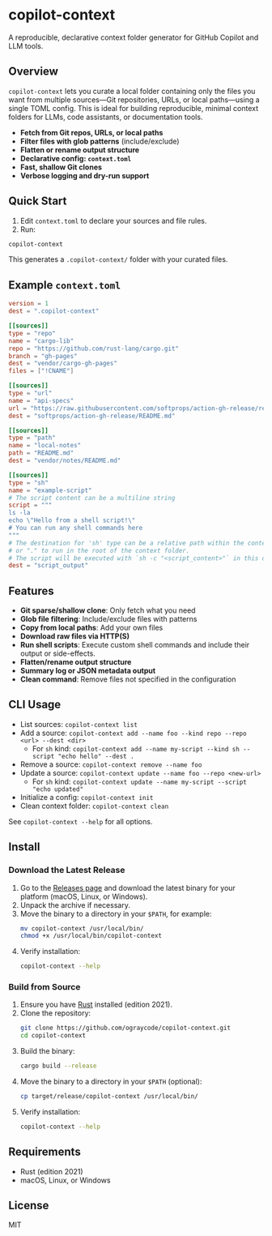 # copilot-context

A reproducible, declarative context folder generator for GitHub Copilot and LLM tools.

## Overview

`copilot-context` lets you curate a local folder containing only the files you want from multiple sources—Git repositories, URLs, or local paths—using a single TOML config. This is ideal for building reproducible, minimal context folders for LLMs, code assistants, or documentation tools.

- **Fetch from Git repos, URLs, or local paths**
- **Filter files with glob patterns** (include/exclude)
- **Flatten or rename output structure**
- **Declarative config: `context.toml`**
- **Fast, shallow Git clones**
- **Verbose logging and dry-run support**

## Quick Start

1. Edit `context.toml` to declare your sources and file rules.
2. Run:

```sh
copilot-context
```

This generates a `.copilot-context/` folder with your curated files.

## Example `context.toml`

```toml
version = 1
dest = ".copilot-context"

[[sources]]
type = "repo"
name = "cargo-lib"
repo = "https://github.com/rust-lang/cargo.git"
branch = "gh-pages"
dest = "vendor/cargo-gh-pages"
files = ["!CNAME"]

[[sources]]
type = "url"
name = "api-specs"
url = "https://raw.githubusercontent.com/softprops/action-gh-release/refs/heads/master/README.md"
dest = "softprops/action-gh-release/README.md"

[[sources]]
type = "path"
name = "local-notes"
path = "README.md"
dest = "vendor/notes/README.md"

[[sources]]
type = "sh"
name = "example-script"
# The script content can be a multiline string
script = """
ls -la
echo \"Hello from a shell script!\"
# You can run any shell commands here
"""
# The destination for 'sh' type can be a relative path within the context folder
# or "." to run in the root of the context folder.
# The script will be executed with `sh -c "<script_content>"` in this directory.
dest = "script_output"
```

## Features

- **Git sparse/shallow clone**: Only fetch what you need
- **Glob file filtering**: Include/exclude files with patterns
- **Copy from local paths**: Add your own files
- **Download raw files via HTTP(S)**
- **Run shell scripts**: Execute custom shell commands and include their output or side-effects.
- **Flatten/rename output structure**
- **Summary log or JSON metadata output**
- **Clean command**: Remove files not specified in the configuration

## CLI Usage

- List sources: `copilot-context list`
- Add a source: `copilot-context add --name foo --kind repo --repo <url> --dest <dir>`
  - For `sh` kind: `copilot-context add --name my-script --kind sh --script "echo hello" --dest .`
- Remove a source: `copilot-context remove --name foo`
- Update a source: `copilot-context update --name foo --repo <new-url>`
  - For `sh` kind: `copilot-context update --name my-script --script "echo updated"`
- Initialize a config: `copilot-context init`
- Clean context folder: `copilot-context clean`

See `copilot-context --help` for all options.

## Install

### Download the Latest Release

1. Go to the [Releases page](https://github.com/ograycode/copilot-context/releases) and download the latest binary for your platform (macOS, Linux, or Windows).
2. Unpack the archive if necessary.
3. Move the binary to a directory in your `$PATH`, for example:
   ```sh
   mv copilot-context /usr/local/bin/
   chmod +x /usr/local/bin/copilot-context
   ```
4. Verify installation:
   ```sh
   copilot-context --help
   ```

### Build from Source

1. Ensure you have [Rust](https://rustup.rs/) installed (edition 2021).
2. Clone the repository:
   ```sh
   git clone https://github.com/ograycode/copilot-context.git
   cd copilot-context
   ```
3. Build the binary:
   ```sh
   cargo build --release
   ```
4. Move the binary to a directory in your `$PATH` (optional):
   ```sh
   cp target/release/copilot-context /usr/local/bin/
   ```
5. Verify installation:
   ```sh
   copilot-context --help
   ```

## Requirements

- Rust (edition 2021)
- macOS, Linux, or Windows

## License

MIT
